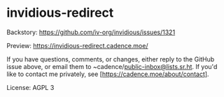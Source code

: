 # invidious-redirect

Backstory: https://github.com/iv-org/invidious/issues/1321

Preview: https://invidious-redirect.cadence.moe/

If you have questions, comments, or changes, either reply to the
GitHub issue above, or email them to
~cadence/public-inbox@lists.sr.ht. If you'd like to contact me
privately, see [https://cadence.moe/about/contact].

License: AGPL 3

[https://cadence.moe/about/contact]: https://cadence.moe/about/contact
